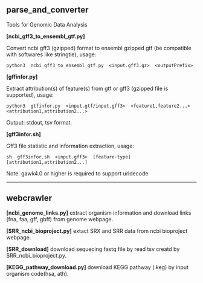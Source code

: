 ## parse_and_converter

Tools for Genomic Data Analysis

**[ncbi_gff3_to_ensembl_gtf.py]**

  Convert ncbi gff3 (gzipped) format to ensembl gzipped gtf (be compatible with softwares like stringtie), usage:

    python3  ncbi_gff3_to_ensembl_gtf.py  <input.gff3.gz>  <outputPrefix>


**[gffinfor.py]**

Extract attribution(s) of feature(s) from gtf or gff3 (gzipped file is supported), usage:

    python3  gtfinfor.py  <input.gtf/input.gff3>  <feature1,feature2...>  <attribution1,attribution2...>

Output: stdout, tsv format.



**[gff3infor.sh]**

Gff3 file statistic and information extraction, usage:

    sh  gff3infor.sh  <input.gff3>  [feature-type]  [attribution1,attribution2...]

Note: gawk4.0 or higher is required to support urldecode

***
## webcrawler

**[ncbi_genome_links.py]**
extract organism information and download links (fna, faa, gff, gbff) from genome webpage.

**[SRR_ncbi_bioproject.py]**
extact SRX and SRR data from ncbi bioproject webpage.

**[SRR_download]**
download sequecing fastq file by read tsv creatd by SRR_ncbi_bioproject.py.

**[KEGG_pathway_download.py]**
download KEGG pathway (.keg) by input organism code(hsa, ath).
